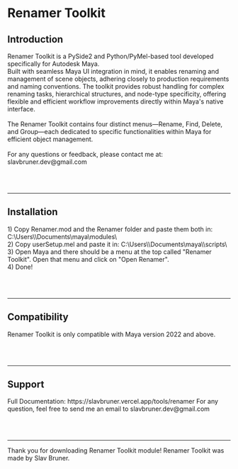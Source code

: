 <h1>Renamer Toolkit</h1>

<h2>Introduction</h2>
Renamer Toolkit is a PySide2 and Python/PyMel-based tool developed specifically for Autodesk Maya.<br>
Built with seamless Maya UI integration in mind, it enables renaming and management of scene objects, adhering closely to production requirements and naming conventions. The toolkit provides robust handling for complex renaming tasks, hierarchical structures, and node-type specificity, offering flexible and efficient workflow improvements directly within Maya's native interface.
<br><br>The Renamer Toolkit contains four distinct menus—Rename, Find, Delete, and Group—each dedicated to specific functionalities within Maya for efficient object management.
<br><br>
For any questions or feedback, please contact me at: slavbruner.dev@gmail.com

<br><br>
<hr>
<h2>Installation</h2>
1) Copy Renamer.mod and the Renamer folder and paste them both in: C:\Users\<user>\Documents\maya\modules\<br>
2) Copy userSetup.mel and paste it in: C:\Users\<user>\Documents\maya\<Maya Version>\scripts\<br>
3) Open Maya and there should be a menu at the top called "Renamer Toolkit". Open that menu and click on "Open Renamer".<br>
4) Done!

<br><br>
<hr>
<h2>Compatibility</h2>
Renamer Toolkit is only compatible with Maya version 2022 and above.

<br><br>
<hr>
<h2>Support</h2>
Full Documentation: https://slavbruner.vercel.app/tools/renamer
For any question, feel free to send me an email to slavbruner.dev@gmail.com

<br><br>
<hr>

Thank you for downloading Renamer Toolkit module!
Renamer Toolkit was made by Slav Bruner.
